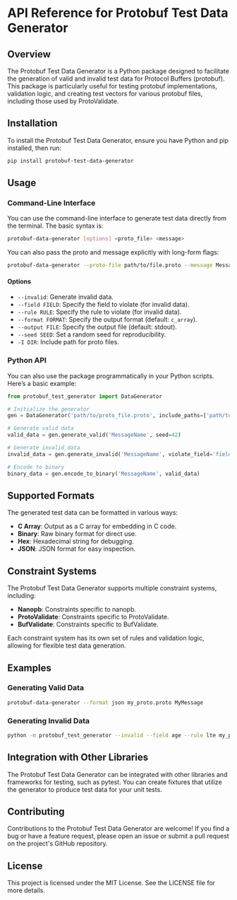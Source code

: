 # API Reference for Protobuf Test Data Generator

## Overview

The Protobuf Test Data Generator is a Python package designed to facilitate the generation of valid and invalid test data for Protocol Buffers (protobuf). This package is particularly useful for testing protobuf implementations, validation logic, and creating test vectors for various protobuf files, including those used by ProtoValidate.

## Installation

To install the Protobuf Test Data Generator, ensure you have Python and pip installed, then run:

```bash
pip install protobuf-test-data-generator
```

## Usage

### Command-Line Interface

You can use the command-line interface to generate test data directly from the terminal. The basic syntax is:

```bash
protobuf-data-generator [options] <proto_file> <message>
```

You can also pass the proto and message explicitly with long-form flags:

```bash
protobuf-data-generator --proto-file path/to/file.proto --message MessageName [options]
```

#### Options

- `--invalid`: Generate invalid data.
- `--field FIELD`: Specify the field to violate (for invalid data).
- `--rule RULE`: Specify the rule to violate (for invalid data).
- `--format FORMAT`: Specify the output format (default: `c_array`).
- `--output FILE`: Specify the output file (default: stdout).
- `--seed SEED`: Set a random seed for reproducibility.
- `-I DIR`: Include path for proto files.

### Python API

You can also use the package programmatically in your Python scripts. Here’s a basic example:

```python
from protobuf_test_generator import DataGenerator

# Initialize the generator
gen = DataGenerator('path/to/proto_file.proto', include_paths=['path/to/includes'])

# Generate valid data
valid_data = gen.generate_valid('MessageName', seed=42)

# Generate invalid data
invalid_data = gen.generate_invalid('MessageName', violate_field='field_name', violate_rule='rule_name')

# Encode to binary
binary_data = gen.encode_to_binary('MessageName', valid_data)
```

## Supported Formats

The generated test data can be formatted in various ways:

- **C Array**: Output as a C array for embedding in C code.
- **Binary**: Raw binary format for direct use.
- **Hex**: Hexadecimal string for debugging.
- **JSON**: JSON format for easy inspection.

## Constraint Systems

The Protobuf Test Data Generator supports multiple constraint systems, including:

- **Nanopb**: Constraints specific to nanopb.
- **ProtoValidate**: Constraints specific to ProtoValidate.
- **BufValidate**: Constraints specific to BufValidate.

Each constraint system has its own set of rules and validation logic, allowing for flexible test data generation.

## Examples

### Generating Valid Data

```bash
protobuf-data-generator --format json my_proto.proto MyMessage
```

### Generating Invalid Data

```bash
python -m protobuf_test_generator --invalid --field age --rule lte my_proto.proto MyMessage
```

## Integration with Other Libraries

The Protobuf Test Data Generator can be integrated with other libraries and frameworks for testing, such as pytest. You can create fixtures that utilize the generator to produce test data for your unit tests.

## Contributing

Contributions to the Protobuf Test Data Generator are welcome! If you find a bug or have a feature request, please open an issue or submit a pull request on the project's GitHub repository.

## License

This project is licensed under the MIT License. See the LICENSE file for more details.